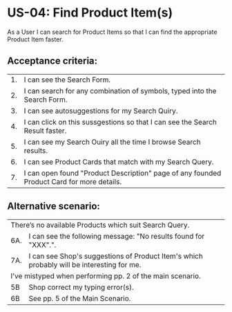 # US-04: Find Product Item(s)

As a User I can search for Product Items so that I can find the appropriate Product Item faster.

## **Acceptance criteria:**

<table>
    <tr>
        <td>1.</td>
        <td>I can see the Search Form.</td>
    </tr>
    <tr>
        <td>2.</td>
        <td>I can search for any combination of symbols, typed into the Search Form.</td>
    <tr>
        <td>3.</td>
        <td>I can see autosuggestions for my Search Quiry.</td>
    </tr>
        <td>4.</td>
        <td>I can click on this sussgestions so that I can see the Search Result faster.</td>
    <tr>
        <td>5.</td>
        <td>I can see my Search Ouiry all the time I browse Search results.</td>
    </tr>
    <tr>
        <td>6.</td>
        <td>I can see Product Cards that match with my Search Query.</td>
    </tr>
    <tr>
        <td>7.</td>
        <td>I can open found "Product Description" page of any founded Product Card for more details.</td>
    </tr>
</table>

## **Alternative scenario:**

<table>
     <tr>
        <td colspan="2">There’s no available Products which suit Search Query.</td>
    </tr>
    <tr>
        <td>6A.</td>
        <td>I can see the following message: "No results found for "ХХХ".".</td>
     </tr>
     <tr>
        <td>7A.</td>
        <td>I can see Shop's suggestions of Product Item's which probably will be interesting for me.</td>
    </tr>    
    <tr>
        <td colspan="2">I've mistyped when performing pp. 2 of the main scenario.</td>
    </tr>
    <tr>
        <td>5B</td>
        <td>Shop correct my typing error(s).</td>
     </tr>
     <tr>
        <td>6B</td>
        <td>See pp. 5 of the Main Scenario.</td>
    </tr> 
</table>
